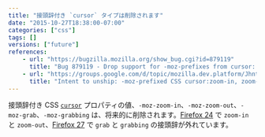 ```yaml
---
title: "接頭辞付き `cursor` タイプは削除されます"
date: "2015-10-27T18:38:00-07:00"
categories: ["css"]
tags: []
versions: ["future"]
references:
    - url: "https://bugzilla.mozilla.org/show_bug.cgi?id=879119"
      title: "Bug 879119 - Drop support for -moz-prefixes from cursor: zoom-in | zoom-out | grab | grabbing"
    - url: "https://groups.google.com/d/topic/mozilla.dev.platform/JhnttZThqts/discussion"
      title: "Intent to unship: -moz-prefixed CSS cursor:zoom-in, zoom-out, grab, grabbing"
---
```

接頭辞付き CSS [`cursor`](https://developer.mozilla.org/docs/Web/CSS/cursor) プロパティの値、`-moz-zoom-in`、`-moz-zoom-out`、`-moz-grab`、`-moz-grabbing` は、将来的に削除されます。[Firefox 24](https://www.fxsitecompat.dev/ja/docs/2013/cursor-moz-zoom-in-and-moz-zoom-out-have-been-unprefixed/) で `zoom-in` と `zoom-out`、[Firefox 27](https://www.fxsitecompat.dev/ja/docs/2013/moz-grab-and-moz-grabbing-have-been-unprefixed/) で `grab` と `grabbing` の接頭辞が外れています。
